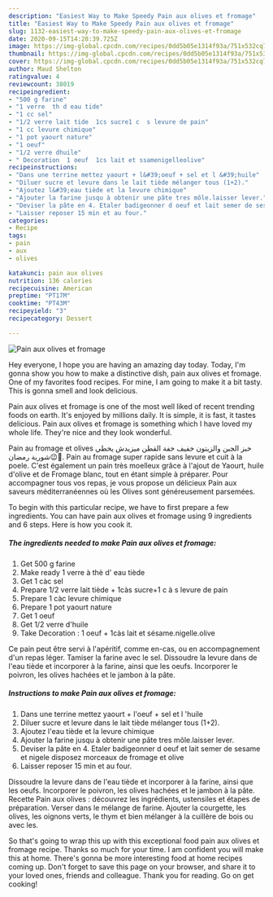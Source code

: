 ```yaml
---
description: "Easiest Way to Make Speedy Pain aux olives et fromage"
title: "Easiest Way to Make Speedy Pain aux olives et fromage"
slug: 1132-easiest-way-to-make-speedy-pain-aux-olives-et-fromage
date: 2020-09-15T14:28:39.725Z
image: https://img-global.cpcdn.com/recipes/0dd5b05e1314f93a/751x532cq70/pain-aux-olives-et-fromage-photo-principale-de-la-recette.jpg
thumbnail: https://img-global.cpcdn.com/recipes/0dd5b05e1314f93a/751x532cq70/pain-aux-olives-et-fromage-photo-principale-de-la-recette.jpg
cover: https://img-global.cpcdn.com/recipes/0dd5b05e1314f93a/751x532cq70/pain-aux-olives-et-fromage-photo-principale-de-la-recette.jpg
author: Maud Shelton
ratingvalue: 4
reviewcount: 38019
recipeingredient:
- "500 g farine"
- "1 verre  th d eau tide"
- "1 cc sel"
- "1/2 verre lait tide  1cs sucre1 c  s levure de pain"
- "1 cc levure chimique"
- "1 pot yaourt nature"
- "1 oeuf"
- "1/2 verre dhuile"
- " Decoration  1 oeuf  1cs lait et ssamenigelleolive"
recipeinstructions:
- "Dans une terrine mettez yaourt + l&#39;oeuf + sel et l &#39;huile"
- "Diluer sucre et levure dans le lait tiède mélanger tous (1+2)."
- "Ajoutez l&#39;eau tiède et la levure chimique"
- "Ajouter la farine jusqu à obtenir une pâte tres môle.laisser lever."
- "Deviser la pâte en 4. Etaler badigeonner d oeuf et lait semer de sesame et nigele disposez morceaux de fromage et olive"
- "Laisser reposer 15 min et au four."
categories:
- Recipe
tags:
- pain
- aux
- olives

katakunci: pain aux olives 
nutrition: 136 calories
recipecuisine: American
preptime: "PT17M"
cooktime: "PT43M"
recipeyield: "3"
recipecategory: Dessert

---
```



![Pain aux olives et fromage](https://img-global.cpcdn.com/recipes/0dd5b05e1314f93a/751x532cq70/pain-aux-olives-et-fromage-photo-principale-de-la-recette.jpg)

Hey everyone, I hope you are having an amazing day today. Today, I'm gonna show you how to make a distinctive dish, pain aux olives et fromage. One of my favorites food recipes. For mine, I am going to make it a bit tasty. This is gonna smell and look delicious.

Pain aux olives et fromage is one of the most well liked of recent trending foods on earth. It's enjoyed by millions daily. It is simple, it is fast, it tastes delicious. Pain aux olives et fromage is something which I have loved my whole life. They're nice and they look wonderful.

Pain au fromage et olives خبز الجبن والزيتون خفيف خفة القطن ميزيدش يخطي شوربة رمضان😉🤭. Pain au fromage super rapide sans levure et cuit à la poele. C&#39;est également un pain très moelleux grâce à l&#39;ajout de Yaourt, huile d&#39;olive et de Fromage blanc, tout en étant simple à préparer. Pour accompagner tous vos repas, je vous propose un délicieux Pain aux saveurs méditerranéennes où les Olives sont généreusement parsemées.


To begin with this particular recipe, we have to first prepare a few ingredients. You can have pain aux olives et fromage using 9 ingredients and 6 steps. Here is how you cook it.

<!--inarticleads1-->

##### The ingredients needed to make Pain aux olives et fromage:

1. Get 500 g farine
1. Make ready 1 verre à thè d&#39; eau tiède
1. Get 1 càc sel
1. Prepare 1/2 verre lait tiède + 1càs sucre+1 c à s levure de pain
1. Prepare 1 càc levure chimique
1. Prepare 1 pot yaourt nature
1. Get 1 oeuf
1. Get 1/2 verre d&#39;huile
1. Take  Decoration : 1 oeuf + 1càs lait et sésame.nigelle.olive


Ce pain peut être servi à l&#39;apéritif, comme en-cas, ou en accompagnement d&#39;un repas léger. Tamiser la farine avec le sel. Dissoudre la levure dans de l&#39;eau tiède et incorporer à la farine, ainsi que les oeufs. Incorporer le poivron, les olives hachées et le jambon à la pâte. 

<!--inarticleads2-->

##### Instructions to make Pain aux olives et fromage:

1. Dans une terrine mettez yaourt + l&#39;oeuf + sel et l &#39;huile
1. Diluer sucre et levure dans le lait tiède mélanger tous (1+2).
1. Ajoutez l&#39;eau tiède et la levure chimique
1. Ajouter la farine jusqu à obtenir une pâte tres môle.laisser lever.
1. Deviser la pâte en 4. Etaler badigeonner d oeuf et lait semer de sesame et nigele disposez morceaux de fromage et olive
1. Laisser reposer 15 min et au four.


Dissoudre la levure dans de l&#39;eau tiède et incorporer à la farine, ainsi que les oeufs. Incorporer le poivron, les olives hachées et le jambon à la pâte. Recette Pain aux olives : découvrez les ingrédients, ustensiles et étapes de préparation. Verser dans le mélange de farine. Ajouter la courgette, les olives, les oignons verts, le thym et bien mélanger à la cuillère de bois ou avec les. 

So that's going to wrap this up with this exceptional food pain aux olives et fromage recipe. Thanks so much for your time. I am confident you will make this at home. There's gonna be more interesting food at home recipes coming up. Don't forget to save this page on your browser, and share it to your loved ones, friends and colleague. Thank you for reading. Go on get cooking!
